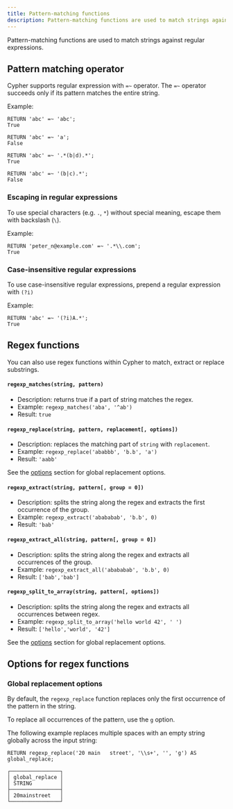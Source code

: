 ```yaml
---
title: Pattern-matching functions
description: Pattern-matching functions are used to match strings against regular expressions.
---
```


Pattern-matching functions are used to match strings against regular expressions.

## Pattern matching operator

Cypher supports regular expression with `=~` operator. The `=~` operator succeeds only if its pattern matches the entire string.

Example:
```cypher
RETURN 'abc' =~ 'abc';
True

RETURN 'abc' =~ 'a';
False

RETURN 'abc' =~ '.*(b|d).*';
True

RETURN 'abc' =~ '(b|c).*';
False
```

### Escaping in regular expressions

To use special characters (e.g. `.`, `*`) without special meaning, escape them with backslash (`\`).

Example:
```cypher
RETURN 'peter_n@example.com' =~ '.*\\.com';
True
```

### Case-insensitive regular expressions
To use case-insensitive regular expressions, prepend a regular expression with `(?i)`

Example:
```cypher
RETURN 'abc' =~ '(?i)A.*';
True
```

## Regex functions

You can also use regex functions within Cypher to match, extract or replace substrings.

#### `regexp_matches(string, pattern)`

- Description: returns true if a part of string matches the regex.
- Example: `regexp_matches('aba', '^ab')`
- Result: `true`

#### `regexp_replace(string, pattern, replacement[, options])`

- Description: replaces the matching part of `string` with `replacement`.
- Example: `regexp_replace('ababbb', 'b.b', 'a')`
- Result: `'aabb'`

See the [options](#global-replacement-options) section for global replacement options.

#### `regexp_extract(string, pattern[, group = 0])`

- Description: splits the string along the regex and extracts the first occurrence of the group.
- Example: `regexp_extract('abababab', 'b.b', 0)`
- Result: `'bab'`

#### `regexp_extract_all(string, pattern[, group = 0])`

- Description: splits the string along the regex and extracts all occurrences of the group.
- Example: `regexp_extract_all('abababab', 'b.b', 0)`
- Result: `['bab','bab']`

#### `regexp_split_to_array(string, pattern[, options])`

- Description: splits the string along the regex and extracts all occurrences between regex.
- Example: `regexp_split_to_array('hello world 42', ' ')`
- Result: `['hello','world', '42']`

See the [options](#global-replacement-options) section for global replacement options.

## Options for regex functions

### Global replacement options

By default, the `regexp_replace` function replaces only the first occurrence of the pattern in the string.

To replace all occurrences of the pattern, use the `g` option.

The following example replaces multiple spaces with an empty string globally across the input string:
```cypher
RETURN regexp_replace('20 main   street', '\\s+', '', 'g') AS global_replace;
```

```
┌────────────────┐
│ global_replace │
│ STRING         │
├────────────────┤
│ 20mainstreet   │
└────────────────┘
```





